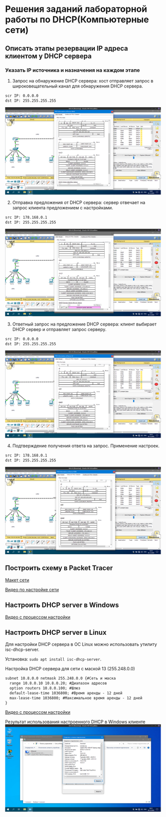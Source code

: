 # Решения заданий лабораторной работы по DHCP(Компьютерные сети)

## Описать этапы резервации IP адреса клиентом у DHCP сервера
### Указать IP источника и назначения на каждом этапе

1. Запрос на обнаружение DHCP сервера: хост отправляет запрос в широковещательный канал для обнаружения DHCP сервера.
```
scr IP: 0.0.0.0
dst IP: 255.255.255.255
```
![Discover request](https://github.com/mihai-valentin/computer_networks_dhcp/blob/main/discover.png)

2. Отправка предложения от DHCP сервера: сервер отвечает на запрос клиента предложением с настройками.
```
src IP: 178.168.0.1
dst IP: 255.255.255.255
```
![Offer request](https://github.com/mihai-valentin/computer_networks_dhcp/blob/main/offer.png)

3. Ответный запрос на предложение DHCP сервера: клиент выбирает DHCP сервер и отправляет запрос серверу.
```
src IP: 0.0.0.0
dst IP: 255.255.255.255
```
![Request](https://github.com/mihai-valentin/computer_networks_dhcp/blob/main/request.png)

4. Подтверждение получения ответа на запрос. Применение настроек.
```
src IP: 178.168.0.1
dst IP: 255.255.255.255
```
![Pack request](https://github.com/mihai-valentin/computer_networks_dhcp/blob/main/pack.png)

## Построить схему в Packet Tracer

[Макет сети](https://github.com/mihai-valentin/computer_networks_dhcp/blob/main/dhcp.pkt)

[Видео по настройке сети](https://github.com/mihai-valentin/computer_networks_dhcp/blob/main/dhcp_scheme.mkv)

## Настроить DHCP server в Windows

[Видео с процессом настройки](https://github.com/mihai-valentin/computer_networks_dhcp/blob/main/dhcp_win.mkv)

## Настроить DHCP server в Linux
Для настройки DHCP сервера в ОС Linux можно использовать утилиту isc-dhcp-server.

Установка: `sudo apt install isc-dhcp-server`.

Настройка DHCP сервера для сети с маской 13 (255.248.0.0)
```
subnet 10.8.0.0 netmask 255.248.0.0 {#Сеть и маска
  range 10.8.0.10 10.8.0.20; #Диапазон адресов
  option routers 10.8.0.100; #Шлюз
  default-lease-time 1036800; #Время аренды - 12 дней
  max-lease-time 1036800; #Максимальное время аренды - 12 дней
}
```
[Видео с процессом настройки](https://github.com/mihai-valentin/computer_networks_dhcp/blob/main/dhcp_ubuntu.mkv)

Результат использования настроенного DHCP в Windows клиенте
![Windows DHCP client](https://github.com/mihai-valentin/computer_networks_dhcp/blob/main/dhcp_win.png)
